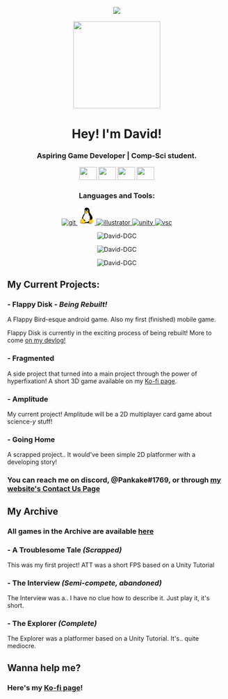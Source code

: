 <p align="center"> <a href="https://u8views.com/github/David-DGC"><img src="https://u8views.com/api/v1/github/profiles/77833819/views/day-week-month-total-count.svg"></a> </p>

<p align="center">
  <img src="https://davidgameco.com/wp-content/uploads/2022/06/LogoPride512outlined.png" width="200" height="200" />
</p>
<h1 align="center">Hey! I'm David!</h1>
<h3 align="center">Aspiring Game Developer | Comp-Sci student.</h3>
<p align="center">
  <img src="https://flagicons.lipis.dev/flags/4x3/it.svg" width="40" height="30" />
  <img src="https://flagicons.lipis.dev/flags/4x3/gb.svg" width="40" height="30" />
  <img src="https://flagicons.lipis.dev/flags/4x3/fr.svg" width="40" height="30" />
  <img src="https://flagicons.lipis.dev/flags/4x3/pl.svg" width="40" height="30" />
</p>

<h3 align="center">Languages and Tools:</h3> <p align="center">
<a href="https://git-scm.com/" target="_blank"> <img src="https://www.vectorlogo.zone/logos/git-scm/git-scm-icon.svg" alt="git" width="40" height="40"/> </a>
<a href="https://www.linux.org/" target="_blank"> <img src="https://raw.githubusercontent.com/devicons/devicon/master/icons/linux/linux-original.svg" alt="linux" width="40" height="40"/> </a>
<a href="https://www.adobe.com/in/products/illustrator.html" target="_blank"> <img src="https://www.vectorlogo.zone/logos/adobe_illustrator/adobe_illustrator-icon.svg" alt="illustrator" width="40" height="40"/> </a>
<a href="https://unity.com/" target="_blank"> <img src="https://upload.vectorlogo.zone/logos/unity3d/images/33965117-e670-4b9a-88ef-084ee868bbf8.svg" alt="unity" width="40" height="40"/> </a> 
<a href="https://code.visualstudio.com/" target="_blank"> <img src="https://upload.vectorlogo.zone/logos/visualstudio_code/images/a4381320-f83c-4a29-9db3-b241c1d096b1.svg" alt="vsc" width="40" height="40"/> </a> </p>

<p align="center"><img src="https://github-readme-stats.vercel.app/api/top-langs?username=David-DGC&show_icons=true&locale=en&layout=compact&theme=tokyonight" alt="David-DGC" />

<p align="center"><img src="https://github-readme-stats.vercel.app/api?username=David-DGC&show_icons=true&locale=en&theme=tokyonight" alt="David-DGC" /></p>

<p align="center"><img src="https://github-readme-streak-stats.herokuapp.com?user=David-DGC&theme=tokyonight" alt="David-DGC" /></p>

## My Current Projects:
### - Flappy Disk - **_Being Rebuilt!_**
 A Flappy Bird-esque android game.
 Also my first (finished) mobile game.
 
 Flappy Disk is currently in the exciting process of being
 rebuilt! More to come [on my devlog!](https://davidgameco.com/devlog)
### - Fragmented
 A side project that turned into a main project through the power of hyperfixation!
 A short 3D game available on my [Ko-fi page](https://ko-fi.com/dgc).
### - Amplitude
  My current project!
  Amplitude will be a 2D multiplayer card game about science-_y_ stuff!
### - Going Home
 A scrapped project..
 It would've been simple 2D platformer with a developing story!
### You can reach me on discord, **@Pankake#1769**, or through **[my website's Contact Us Page](https://davidgameco.com/contact-us)**

## My Archive
### All games in the Archive are available [here](https://davidgameco.com/archives)
### - A Troublesome Tale *(Scrapped)*
This was my first project!
ATT was a short FPS based on a Unity Tutorial
### - The Interview *(Semi-compete, abandoned)*
The Interview was a.. I have no clue how to describe it.
Just play it, it's short.
### - The Explorer _(Complete)_
The Explorer was a platformer based on a Unity Tutorial.
It's.. quite mediocre.


## Wanna help me?
 ### Here's my [Ko-fi page](https://ko-fi.com/dgc)!
